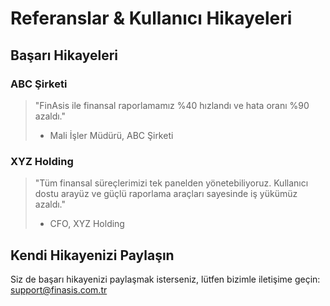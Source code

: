 # Referanslar & Kullanıcı Hikayeleri

## Başarı Hikayeleri

### ABC Şirketi
> "FinAsis ile finansal raporlamamız %40 hızlandı ve hata oranı %90 azaldı."
> 
> - Mali İşler Müdürü, ABC Şirketi

### XYZ Holding
> "Tüm finansal süreçlerimizi tek panelden yönetebiliyoruz. Kullanıcı dostu arayüz ve güçlü raporlama araçları sayesinde iş yükümüz azaldı."
> 
> - CFO, XYZ Holding

## Kendi Hikayenizi Paylaşın

Siz de başarı hikayenizi paylaşmak isterseniz, lütfen bizimle iletişime geçin: [support@finasis.com.tr](mailto:support@finasis.com.tr) 